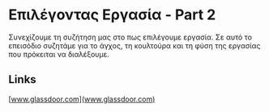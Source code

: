 # Επιλέγοντας Εργασία - Part 2

Συνεχίζουμε τη συζήτηση μας στο πως επιλέγουμε εργασία. Σε αυτό το επεισόδιο συζητάμε για το άγχος, τη κουλτούρα και τη φύση της εργασίας που πρόκειται να διαλέξουμε.

## Links
[www.glassdoor.com](www.glassdoor.com)

